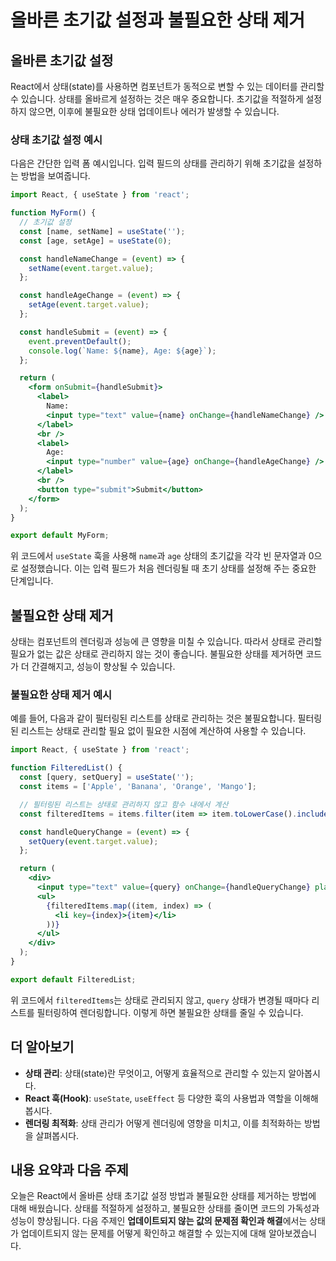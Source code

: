 # 올바른 초기값 설정과 불필요한 상태 제거

## 올바른 초기값 설정

React에서 상태(state)를 사용하면 컴포넌트가 동적으로 변할 수 있는 데이터를 관리할 수 있습니다. 상태를 올바르게 설정하는 것은 매우 중요합니다. 초기값을 적절하게 설정하지 않으면, 이후에 불필요한 상태 업데이트나 에러가 발생할 수 있습니다.

### 상태 초기값 설정 예시

다음은 간단한 입력 폼 예시입니다. 입력 필드의 상태를 관리하기 위해 초기값을 설정하는 방법을 보여줍니다.

```jsx
import React, { useState } from 'react';

function MyForm() {
  // 초기값 설정
  const [name, setName] = useState('');
  const [age, setAge] = useState(0);

  const handleNameChange = (event) => {
    setName(event.target.value);
  };

  const handleAgeChange = (event) => {
    setAge(event.target.value);
  };

  const handleSubmit = (event) => {
    event.preventDefault();
    console.log(`Name: ${name}, Age: ${age}`);
  };

  return (
    <form onSubmit={handleSubmit}>
      <label>
        Name:
        <input type="text" value={name} onChange={handleNameChange} />
      </label>
      <br />
      <label>
        Age:
        <input type="number" value={age} onChange={handleAgeChange} />
      </label>
      <br />
      <button type="submit">Submit</button>
    </form>
  );
}

export default MyForm;
```

위 코드에서 `useState` 훅을 사용해 `name`과 `age` 상태의 초기값을 각각 빈 문자열과 0으로 설정했습니다. 이는 입력 필드가 처음 렌더링될 때 초기 상태를 설정해 주는 중요한 단계입니다.

## 불필요한 상태 제거

상태는 컴포넌트의 렌더링과 성능에 큰 영향을 미칠 수 있습니다. 따라서 상태로 관리할 필요가 없는 값은 상태로 관리하지 않는 것이 좋습니다. 불필요한 상태를 제거하면 코드가 더 간결해지고, 성능이 향상될 수 있습니다.

### 불필요한 상태 제거 예시

예를 들어, 다음과 같이 필터링된 리스트를 상태로 관리하는 것은 불필요합니다. 필터링된 리스트는 상태로 관리할 필요 없이 필요한 시점에 계산하여 사용할 수 있습니다.

```jsx
import React, { useState } from 'react';

function FilteredList() {
  const [query, setQuery] = useState('');
  const items = ['Apple', 'Banana', 'Orange', 'Mango'];

  // 필터링된 리스트는 상태로 관리하지 않고 함수 내에서 계산
  const filteredItems = items.filter(item => item.toLowerCase().includes(query.toLowerCase()));

  const handleQueryChange = (event) => {
    setQuery(event.target.value);
  };

  return (
    <div>
      <input type="text" value={query} onChange={handleQueryChange} placeholder="Search..." />
      <ul>
        {filteredItems.map((item, index) => (
          <li key={index}>{item}</li>
        ))}
      </ul>
    </div>
  );
}

export default FilteredList;
```

위 코드에서 `filteredItems`는 상태로 관리되지 않고, `query` 상태가 변경될 때마다 리스트를 필터링하여 렌더링합니다. 이렇게 하면 불필요한 상태를 줄일 수 있습니다.

## 더 알아보기

- **상태 관리**: 상태(state)란 무엇이고, 어떻게 효율적으로 관리할 수 있는지 알아봅시다.
- **React 훅(Hook)**: `useState`, `useEffect` 등 다양한 훅의 사용법과 역할을 이해해봅시다.
- **렌더링 최적화**: 상태 관리가 어떻게 렌더링에 영향을 미치고, 이를 최적화하는 방법을 살펴봅시다.

## 내용 요약과 다음 주제

오늘은 React에서 올바른 상태 초기값 설정 방법과 불필요한 상태를 제거하는 방법에 대해 배웠습니다. 상태를 적절하게 설정하고, 불필요한 상태를 줄이면 코드의 가독성과 성능이 향상됩니다. 다음 주제인 **업데이트되지 않는 값의 문제점 확인과 해결**에서는 상태가 업데이트되지 않는 문제를 어떻게 확인하고 해결할 수 있는지에 대해 알아보겠습니다.